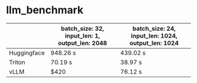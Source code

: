 # llm_benchmark

|             | batch_size: 32, input_len: 1, output_len: 2048 | batch_size: 24, input_len: 1024, output_len: 1024 |
| ----------- | ---------------------------------------------- | ------------------------------------------------- |
| Huggingface | 948.26 s                                       | 439.02 s                                          |
| Triton      | 70.19 s                                        | 38.97 s                                           |
| vLLM        | $420                                           | 76.12 s                                           |

